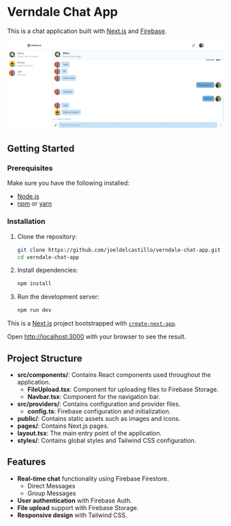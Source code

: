 # Verndale Chat App

This is a chat application built with [Next.js](https://nextjs.org) and [Firebase](https://firebase.google.com).

![alt text](/public/screenshot.jpg)

## Getting Started

### Prerequisites

Make sure you have the following installed:

- [Node.js](https://nodejs.org/)
- [npm](https://www.npmjs.com/) or [yarn](https://yarnpkg.com/)

### Installation

1. Clone the repository:

   ```bash
   git clone https://github.com/joeldelcastillo/verndale-chat-app.git
   cd verndale-chat-app

   ```

2. Install dependencies:

   ```bash
   npm install
   ```

3. Run the development server:

   ```bash
   npm run dev
   ```

This is a [Next.js](https://nextjs.org) project bootstrapped with [`create-next-app`](https://nextjs.org/docs/app/api-reference/cli/create-next-app).

Open [http://localhost:3000](http://localhost:3000) with your browser to see the result.

## Project Structure

- **src/components/**: Contains React components used throughout the application.
  - **FileUpload.tsx**: Component for uploading files to Firebase Storage.
  - **Navbar.tsx**: Component for the navigation bar.
- **src/providers/**: Contains configuration and provider files.
  - **config.ts**: Firebase configuration and initialization.
- **public/**: Contains static assets such as images and icons.
- **pages/**: Contains Next.js pages.
- **layout.tsx**: The main entry point of the application.
- **styles/**: Contains global styles and Tailwind CSS configuration.

## Features

- **Real-time chat** functionality using Firebase Firestore.
  - Direct Messages
  - Group Messages
- **User authentication** with Firebase Auth.
- **File upload** support with Firebase Storage.
- **Responsive design** with Tailwind CSS.
